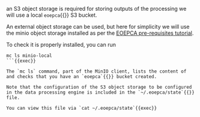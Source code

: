 an S3 object storage is required for storing outputs of the processing we will use a local `eoepca`{{}} S3 bucket.

An external object storage can be used, but here for simplicity we will use the minio object storage installed as per the [EOEPCA pre-requisites tutorial](../pre-requisites).

To check it is properly installed, you can run

```
mc ls minio-local
```{{exec}}

The `mc ls` command, part of the MinIO client, lists the content of and checks that you have an `eoepca`{{}} bucket created.

Note that the configuration of the S3 object storage to be configured in the data processing engine is included in the `~/.eoepca/state`{{}} file.

You can view this file via `cat ~/.eoepca/state`{{exec}}

